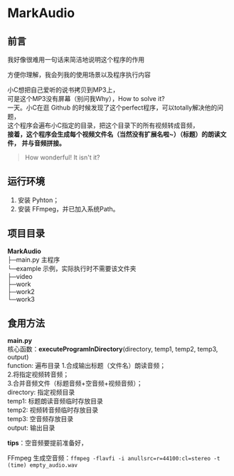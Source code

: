 # MarkAudio

## 前言

我好像很难用一句话来简洁地说明这个程序的作用

方便你理解，我会列我的使用场景以及程序执行内容

小C想把自己爱听的说书拷贝到MP3上，  
可是这个MP3没有屏幕（别问我Why），How to solve it?  
一天。小C在逛 Github 的时候发现了这个perfect程序，可以totally解决他的问题，  
这个程序会遍布小C指定的目录，把这个目录下的所有视频转成音频，  
**接着，这个程序会生成每个视频文件名（当然没有扩展名啦~）（标题）的朗读文件，**
**并与音频拼接。**

> How wonderful! It isn't it?



## 运行环境

1. 安装 Pyhton；  
2. 安装 FFmpeg，并已加入系统Path。



## 项目目录

**MarkAudio**  
├─main.py 主程序  
└─example 示例，实际执行时不需要该文件夹  
    ├─video  
    ├─work  
    ├─work2  
    └─work3



## 食用方法

**main.py**  
核心函数：**executeProgramInDirectory**(directory, temp1, temp2, temp3, output)  
function: 遍布目录  1.合成输出标题（文件名）朗读音频；  
                   2.将指定视频转音频；  
                   3.合并音频文件（标题音频+空音频+视频音频）；  
directory: 指定视频目录  
temp1: 标题朗读音频临时存放目录  
temp2: 视频转音频临时存放目录  
temp3: 空音频存放目录  
output: 输出目录  
  
**tips**：空音频要提前准备好，  
  
FFmpeg 生成空音频：`ffmpeg -flavfi -i anullsrc=r=44100:cl=stereo -t (time) empty_audio.wav`

